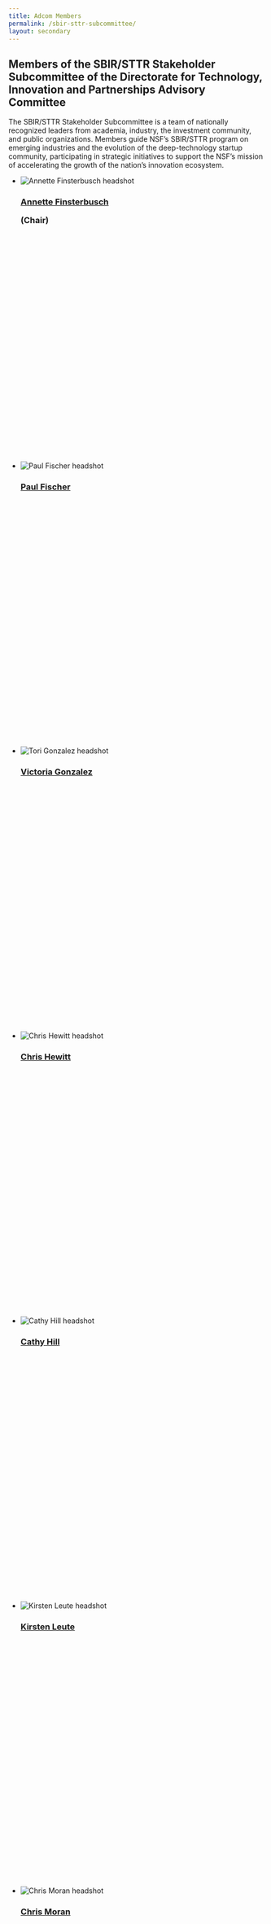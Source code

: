 ```yaml
---
title: Adcom Members
permalink: /sbir-sttr-subcommittee/
layout: secondary
---
```

<section class="usa-section">
<div class="usa-content utility-content usa-grid">
<div class="usa-width-one-whole">

<h1>Members of the SBIR/STTR Stakeholder Subcommittee of the Directorate for Technology, Innovation and Partnerships Advisory Committee</h1>

<p class="text-medium" markdown="1">
The SBIR/STTR Stakeholder Subcommittee is a team of nationally recognized leaders from academia, industry, the investment community, and public organizations. Members guide NSF’s SBIR/STTR program on emerging industries and the evolution of the deep-technology startup community, participating in strategic initiatives to support the NSF’s mission of accelerating the growth of the nation’s innovation ecosystem.
</p>

</div>
</div>
</section>

<section class="usa-section background-light-blue">
<div class="usa-content usa-grid">
<div class="usa-content usa-width-one-whole" markdown="1">

<ul class="pd-list"> 
  
   <li class="pd-card" style="height: 35rem;">
  <img src="{{ site.baseurl }}/assets/img/adcom/annette.jpg" alt="Annette Finsterbusch headshot">
   <span class="pd-list-content">
        <h3 class="pd-name"><a href="{{ site.baseurl }}/sbir-sttr-subcommittee-bios/#AnnetteFinsterbusch">Annette Finsterbusch</a><p style="font-weight:bold;">(Chair)</p></h3>
  </span>
  </li>

   <li class="pd-card" style="height: 35rem;">
  <img src="{{ site.baseurl }}/assets/img/adcom/fischer.jpg" alt="Paul Fischer headshot">
   <span class="pd-list-content">
        <h3 class="pd-name"><a href="{{ site.baseurl }}/sbir-sttr-subcommittee-bios/#PaulFischer">Paul Fischer</a><p style="font-weight:bold;"></p></h3>
  </span>
  </li>

   <li class="pd-card" style="height: 35rem;">
  <img src="{{ site.baseurl }}/assets/img/adcom/tori.jpg" alt="Tori Gonzalez headshot">
   <span class="pd-list-content">
        <h3 class="pd-name"><a href="{{ site.baseurl }}/sbir-sttr-subcommittee-bios/#ToriGonzalez">Victoria Gonzalez</a></h3>
  </span>
  </li> 

   <li class="pd-card" style="height: 35rem;">
  <img src="{{ site.baseurl }}/assets/img/adcom/hewitt.jpg" alt="Chris Hewitt headshot">
   <span class="pd-list-content">
        <h3 class="pd-name"><a href="{{ site.baseurl }}/sbir-sttr-subcommittee-bios/#ChrisHewitt">Chris Hewitt</a></h3>
  </span>
  </li>  

   <li class="pd-card" style="height: 35rem;">
  <img src="{{ site.baseurl }}/assets/img/adcom/cathy.jpg" alt="Cathy Hill headshot">
   <span class="pd-list-content">
        <h3 class="pd-name"><a href="{{ site.baseurl }}/sbir-sttr-subcommittee-bios/#CathyHill">Cathy Hill</a></h3>
  </span>
  </li>  
  
  <li class="pd-card" style="height: 35rem;">
  <img src="{{ site.baseurl }}/assets/img/adcom/kirsten.jpg" alt="Kirsten Leute headshot">
   <span class="pd-list-content">
        <h3 class="pd-name"><a href="{{ site.baseurl }}/sbir-sttr-subcommittee-bios/#KirstenLeute">Kirsten Leute</a></h3>
  </span>
  </li>  

   <li class="pd-card" style="height: 35rem;">
  <img src="{{ site.baseurl }}/assets/img/adcom/moran.jpg" alt="Chris Moran headshot">
   <span class="pd-list-content">
        <h3 class="pd-name"><a href="{{ site.baseurl }}/sbir-sttr-subcommittee-bios/#ChrisMoran">Chris Moran</a><p style="font-weight:bold;"></p></h3>
  </span>
  </li>
  
   <li class="pd-card" style="height: 35rem;">
  <img src="{{ site.baseurl }}/assets/img/adcom/richard.jpg" alt="Richard Morganstern headshot">
   <span class="pd-list-content">
        <h3 class="pd-name"><a href="{{ site.baseurl }}/sbir-sttr-subcommittee-bios/#RichardMorganstern ">Richard Morganstern</a></h3>
  </span>
  </li> 
  
   <li class="pd-card" style="height: 35rem;">
  <img src="{{ site.baseurl }}/assets/img/adcom/jenny.jpg" alt="Jenny Rooke headshot">
   <span class="pd-list-content">
        <h3 class="pd-name"><a href="{{ site.baseurl }}/sbir-sttr-subcommittee-bios/#JennyRooke ">Jenny Rooke</a></h3>
  </span>
  </li>    
  
   <li class="pd-card" style="height: 35rem;">
  <img src="{{ site.baseurl }}/assets/img/adcom/stuart.jpg" alt="Stuart Schoenmann  headshot">
   <span class="pd-list-content">
        <h3 class="pd-name"><a href="{{ site.baseurl }}/sbir-sttr-subcommittee-bios/#StuartSchoenmann">Stuart Schoenmann</a></h3>
  </span>
  </li>  
  
     <li class="pd-card" style="height: 35rem;">
  <img src="{{ site.baseurl }}/assets/img/adcom/thompson.jpg" alt="Jim Thompson headshot">
   <span class="pd-list-content">
        <h3 class="pd-name"><a href="{{ site.baseurl }}/sbir-sttr-subcommittee-bios/#JimThompson">Jim Thompson</a></h3>
  </span>
  </li>  
  
   <li class="pd-card" style="height: 35rem;">
  <img src="{{ site.baseurl }}/assets/img/adcom/vase.jpg" alt="Ajoy Vase headshot">
   <span class="pd-list-content">
        <h3 class="pd-name"><a href="{{ site.baseurl }}/sbir-sttr-subcommittee-bios/#AjoyVase">Ajoy Vase</a></h3>
  </span>
  </li> 
  
</ul>


</div>
</div>
</section>

